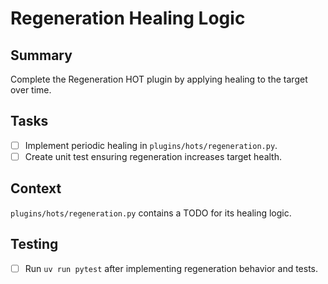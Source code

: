 # Regeneration Healing Logic

## Summary
Complete the Regeneration HOT plugin by applying healing to the target over time.

## Tasks
- [ ] Implement periodic healing in `plugins/hots/regeneration.py`.
- [ ] Create unit test ensuring regeneration increases target health.

## Context
`plugins/hots/regeneration.py` contains a TODO for its healing logic.

## Testing
- [ ] Run `uv run pytest` after implementing regeneration behavior and tests.
